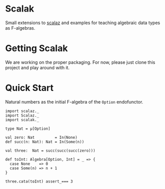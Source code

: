 # Scalak

Small extensions to [scalaz](http://github.com/scalaz/scalaz) and
examples for teaching algebraic data types as F-algebras.

# Getting Scalak

We are working on the proper packaging.
For now, please just clone this project and play around with it.

# Quick Start

Natural numbers as the initial F-algebra of the `Option` endofunctor.

    import scalaz._
    import Scalaz._
    import scalak._

    type Nat = µ[Option]

    val zero: Nat         = In(None)
    def succ(n: Nat): Nat = In(Some(n))

    val three:  Nat = succ(succ(succ(zero)))

    def toInt: Algebra[Option, Int] = _ => {
      case None    => 0
      case Some(n) => n + 1
    }

    three.cata(toInt) assert_=== 3
